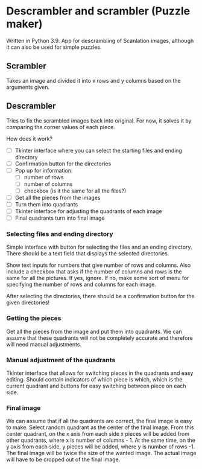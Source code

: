 # Descrambler and scrambler (Puzzle maker)

Written in Python 3.9. App for descrambling of Scanlation images, although it can also be used for simple puzzles.

## Scrambler

Takes an image and divided it into x rows and y columns based on the arguments given.

## Descrambler

Tries to fix the scrambled images back into original. For now, it solves it by comparing the corner values of each
piece.

How does it work?

- [ ] Tkinter interface where you can select the starting files and ending directory
- [ ] Confirmation button for the directories
- [ ] Pop up for information:
    - [ ] number of rows
    - [ ] number of columns
    - [ ] checkbox (is it the same for all the files?)
- [ ] Get all the pieces from the images
- [ ] Turn them into quadrants
- [ ] Tkinter interface for adjusting the quadrants of each image
- [ ] Final quadrants turn into final image

### Selecting files and ending directory

Simple interface with button for selecting the files and an ending directory. There should be a text field that displays
the selected directories.

Show text inputs for numbers that give number of rows and columns. Also include a checkbox that asks if the number of
columns and rows is the same for all the pictures. If yes, ignore. If no, make some sort of menu for specifying the
number of rows and columns for each image.

After selecting the directories, there should be a confirmation button for the given directories!

### Getting the pieces

Get all the pieces from the image and put them into quadrants. We can assume that these quadrants will not be completely
accurate and therefore will need manual adjustments.

### Manual adjustment of the quadrants

Tkinter interface that allows for switching pieces in the quadrants and easy editing. Should contain indicators of which
piece is which, which is the current quadrant and buttons for easy switching between piece on each side.

### Final image

We can assume that if all the quadrants are correct, the final image is easy to make. Select random quadrant as the
center of the final image. From this center quadrant, on the x axis from each side x pieces will be added from other
quadrants, where x is number of columns - 1. At the same time, on the y axis from each side, y pieces will be added,
where y is number of rows -1. The final image will be twice the size of the wanted image. The actual image will have to
be cropped out of the final image.